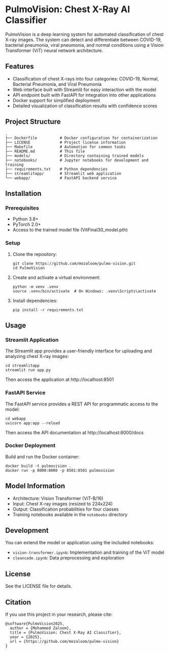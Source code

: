 # PulmoVision: Chest X-Ray AI Classifier

PulmoVision is a deep learning system for automated classification of chest X-ray images. The system can detect and differentiate between COVID-19, bacterial pneumonia, viral pneumonia, and normal conditions using a Vision Transformer (ViT) neural network architecture.

## Features

- Classification of chest X-rays into four categories: COVID-19, Normal, Bacterial Pneumonia, and Viral Pneumonia
- Web interface built with Streamlit for easy interaction with the model
- API endpoint built with FastAPI for integration into other applications
- Docker support for simplified deployment
- Detailed visualization of classification results with confidence scores

## Project Structure

```
.
├── Dockerfile          # Docker configuration for containerization
├── LICENSE             # Project license information
├── Makefile            # Automation for common tasks
├── README.md           # This file
├── models/             # Directory containing trained models
├── notebooks/          # Jupyter notebooks for development and training
├── requirements.txt    # Python dependencies
├── streamlitapp/       # Streamlit web application
└── webapp/             # FastAPI backend service
```

## Installation

### Prerequisites

- Python 3.8+
- PyTorch 2.0+
- Access to the trained model file (VitFinal30_model.pth)

### Setup

1. Clone the repository:
   ```
   git clone https://github.com/mozaloom/pulmo-vision.git
   cd PulmoVision
   ```

2. Create and activate a virtual environment:
   ```
   python -m venv .venv
   source .venv/bin/activate  # On Windows: .venv\Scripts\activate
   ```

3. Install dependencies:
   ```
   pip install -r requirements.txt
   ```

## Usage

### Streamlit Application

The Streamlit app provides a user-friendly interface for uploading and analyzing chest X-ray images:

```
cd streamlitapp
streamlit run app.py
```

Then access the application at http://localhost:8501

### FastAPI Service

The FastAPI service provides a REST API for programmatic access to the model:

```
cd webapp
uvicorn app:app --reload
```

Then access the API documentation at http://localhost:8000/docs

### Docker Deployment

Build and run the Docker container:

```
docker build -t pulmovision .
docker run -p 8000:8000 -p 8501:8501 pulmovision
```

## Model Information

- Architecture: Vision Transformer (ViT-B/16)
- Input: Chest X-ray images (resized to 224x224)
- Output: Classification probabilities for four classes
- Training notebooks available in the `notebooks` directory

## Development

You can extend the model or application using the included notebooks:
- `vision-transformer.ipynb`: Implementation and training of the ViT model
- `cleancode.ipynb`: Data preprocessing and exploration

## License

See the LICENSE file for details.

## Citation

If you use this project in your research, please cite:

```
@software{PulmoVision2025,
  author = {Mohammed Zaloom},
  title = {PulmoVision: Chest X-Ray AI Classifier},
  year = {2025},
  url = {https://github.com/mozaloom/pulmo-vision}
}
```